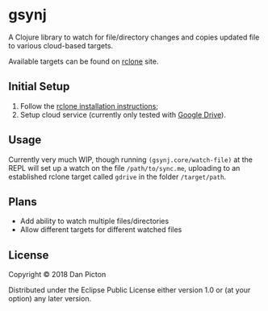 # gsynj

A Clojure library to watch for file/directory changes and copies updated file to various cloud-based targets.

Available targets can be found on [rclone](https://rclone.org) site.

## Initial Setup
1. Follow the [rclone installation instructions](https://rclone.org/install/);
2. Setup cloud service (currently only tested with
   [Google Drive](https://rclone.org/drive/)).

## Usage

Currently very much WIP, though running ```(gsynj.core/watch-file)``` at the
REPL will set up a watch on the file ```/path/to/sync.me```, uploading to an
established rclone target called ```gdrive``` in the folder ```/target/path```.

## Plans
* Add ability to watch multiple files/directories
* Allow different targets for different watched files

## License

Copyright © 2018 Dan Picton

Distributed under the Eclipse Public License either version 1.0 or (at
your option) any later version.
